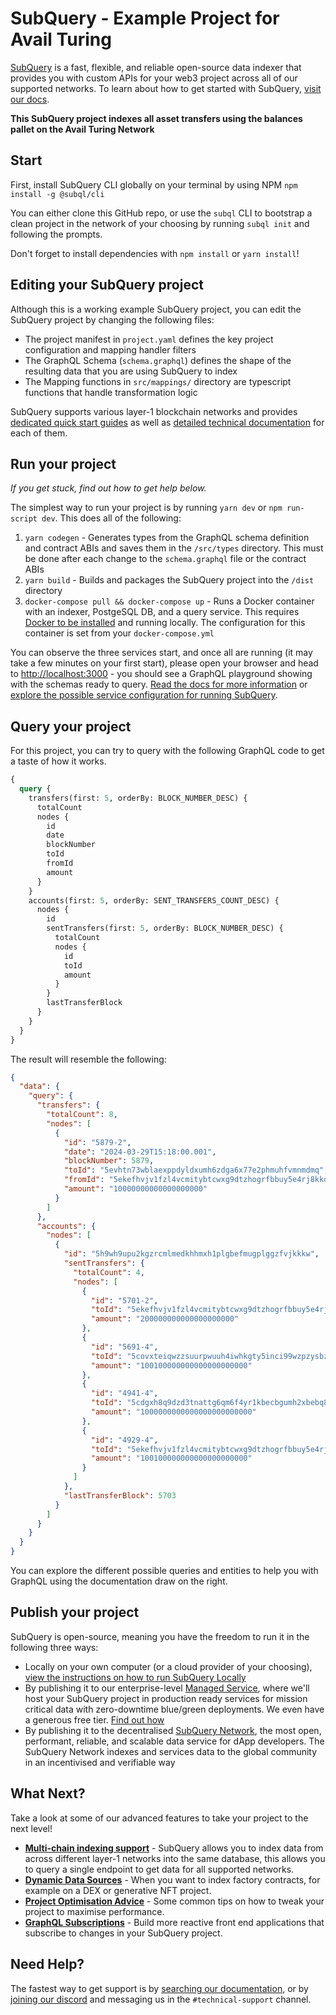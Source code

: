 # SubQuery - Example Project for Avail Turing

[SubQuery](https://subquery.network) is a fast, flexible, and reliable open-source data indexer that provides you with custom APIs for your web3 project across all of our supported networks. To learn about how to get started with SubQuery, [visit our docs](https://academy.subquery.network).

**This SubQuery project indexes all asset transfers using the balances pallet on the Avail Turing Network**

## Start

First, install SubQuery CLI globally on your terminal by using NPM `npm install -g @subql/cli`

You can either clone this GitHub repo, or use the `subql` CLI to bootstrap a clean project in the network of your choosing by running `subql init` and following the prompts.

Don't forget to install dependencies with `npm install` or `yarn install`!

## Editing your SubQuery project

Although this is a working example SubQuery project, you can edit the SubQuery project by changing the following files:

- The project manifest in `project.yaml` defines the key project configuration and mapping handler filters
- The GraphQL Schema (`schema.graphql`) defines the shape of the resulting data that you are using SubQuery to index
- The Mapping functions in `src/mappings/` directory are typescript functions that handle transformation logic

SubQuery supports various layer-1 blockchain networks and provides [dedicated quick start guides](https://academy.subquery.network/quickstart/quickstart.html) as well as [detailed technical documentation](https://academy.subquery.network/build/introduction.html) for each of them.

## Run your project

_If you get stuck, find out how to get help below._

The simplest way to run your project is by running `yarn dev` or `npm run-script dev`. This does all of the following:

1.  `yarn codegen` - Generates types from the GraphQL schema definition and contract ABIs and saves them in the `/src/types` directory. This must be done after each change to the `schema.graphql` file or the contract ABIs
2.  `yarn build` - Builds and packages the SubQuery project into the `/dist` directory
3.  `docker-compose pull && docker-compose up` - Runs a Docker container with an indexer, PostgeSQL DB, and a query service. This requires [Docker to be installed](https://docs.docker.com/engine/install) and running locally. The configuration for this container is set from your `docker-compose.yml`

You can observe the three services start, and once all are running (it may take a few minutes on your first start), please open your browser and head to [http://localhost:3000](http://localhost:3000) - you should see a GraphQL playground showing with the schemas ready to query. [Read the docs for more information](https://academy.subquery.network/run_publish/run.html) or [explore the possible service configuration for running SubQuery](https://academy.subquery.network/run_publish/references.html).

## Query your project

For this project, you can try to query with the following GraphQL code to get a taste of how it works.

```graphql
{
  query {
    transfers(first: 5, orderBy: BLOCK_NUMBER_DESC) {
      totalCount
      nodes {
        id
        date
        blockNumber
        toId
        fromId
        amount
      }
    }
    accounts(first: 5, orderBy: SENT_TRANSFERS_COUNT_DESC) {
      nodes {
        id
        sentTransfers(first: 5, orderBy: BLOCK_NUMBER_DESC) {
          totalCount
          nodes {
            id
            toId
            amount
          }
        }
        lastTransferBlock
      }
    }
  }
}
```

The result will resemble the following:

```json
{
  "data": {
    "query": {
      "transfers": {
        "totalCount": 8,
        "nodes": [
          {
            "id": "5879-2",
            "date": "2024-03-29T15:18:00.001",
            "blockNumber": 5879,
            "toId": "5evhtn73wblaexppdyldxumh6zdga6x77e2phmuhfvmnmdmq",
            "fromId": "5ekefhvjv1fzl4vcmitybtcwxg9dtzhogrfbbuy5e4rj8kkd",
            "amount": "10000000000000000000"
          }
        ]
      },
      "accounts": {
        "nodes": [
          {
            "id": "5h9wh9upu2kgzrcmlmedkhhmxh1plgbefmugplggzfvjkkkw",
            "sentTransfers": {
              "totalCount": 4,
              "nodes": [
                {
                  "id": "5701-2",
                  "toId": "5ekefhvjv1fzl4vcmitybtcwxg9dtzhogrfbbuy5e4rj8kkd",
                  "amount": "200000000000000000000"
                },
                {
                  "id": "5691-4",
                  "toId": "5covxteiqwzzsuurpwuuh4iwhkgty5inci99wzpzysbzghwk",
                  "amount": "100100000000000000000000"
                },
                {
                  "id": "4941-4",
                  "toId": "5cdgxh8q9dzd3tnattg6qm6f4yr1kbecbgumh2xbebq8jfa5",
                  "amount": "1000000000000000000000000"
                },
                {
                  "id": "4929-4",
                  "toId": "5ekefhvjv1fzl4vcmitybtcwxg9dtzhogrfbbuy5e4rj8kkd",
                  "amount": "100100000000000000000000"
                }
              ]
            },
            "lastTransferBlock": 5703
          }
        ]
      }
    }
  }
}
```

You can explore the different possible queries and entities to help you with GraphQL using the documentation draw on the right.

## Publish your project

SubQuery is open-source, meaning you have the freedom to run it in the following three ways:

- Locally on your own computer (or a cloud provider of your choosing), [view the instructions on how to run SubQuery Locally](https://academy.subquery.network/run_publish/run.html)
- By publishing it to our enterprise-level [Managed Service](https://managedservice.subquery.network), where we'll host your SubQuery project in production ready services for mission critical data with zero-downtime blue/green deployments. We even have a generous free tier. [Find out how](https://academy.subquery.network/run_publish/publish.html)
- By publishing it to the decentralised [SubQuery Network](https://app.subquery.network), the most open, performant, reliable, and scalable data service for dApp developers. The SubQuery Network indexes and services data to the global community in an incentivised and verifiable way

## What Next?

Take a look at some of our advanced features to take your project to the next level!

- [**Multi-chain indexing support**](https://academy.subquery.network/build/multi-chain.html) - SubQuery allows you to index data from across different layer-1 networks into the same database, this allows you to query a single endpoint to get data for all supported networks.
- [**Dynamic Data Sources**](https://academy.subquery.network/build/dynamicdatasources.html) - When you want to index factory contracts, for example on a DEX or generative NFT project.
- [**Project Optimisation Advice**](https://academy.subquery.network/build/optimisation.html) - Some common tips on how to tweak your project to maximise performance.
- [**GraphQL Subscriptions**](https://academy.subquery.network/run_publish/subscription.html) - Build more reactive front end applications that subscribe to changes in your SubQuery project.

## Need Help?

The fastest way to get support is by [searching our documentation](https://academy.subquery.network), or by [joining our discord](https://discord.com/invite/subquery) and messaging us in the `#technical-support` channel.
